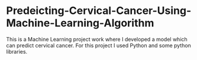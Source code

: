 # Predeicting-Cervical-Cancer-Using-Machine-Learning-Algorithm
This is a Machine Learning project work where I developed a model which can predict cervical cancer. For this project I used Python and some python libraries. 
